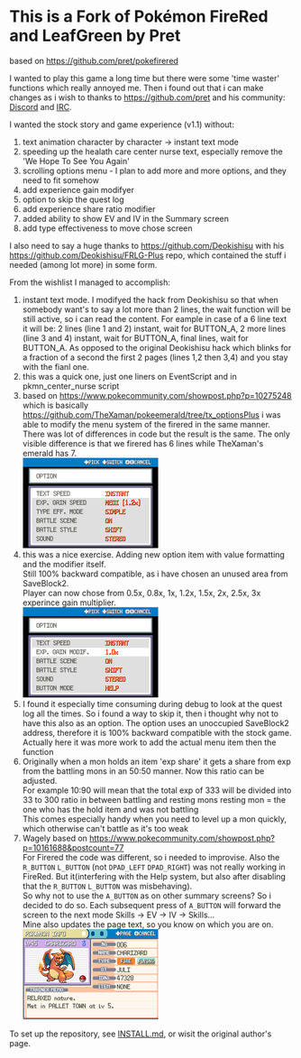 # This is a Fork of Pokémon FireRed and LeafGreen by Pret
based on https://github.com/pret/pokefirered

I wanted to play this game a long time but there were some 'time waster' functions which really annoyed me. 
Then i found out that i can make changes as i wish to thanks to https://github.com/pret and his community: 
[Discord](https://discord.gg/d5dubZ3) and [IRC](https://web.libera.chat/?#pret).

I wanted the stock story and game experience (v1.1) without:
 1) text animation character by character -> instant text mode
 2) speeding up the healath care center nurse text, especially remove the 'We Hope To See You Again'
 3) scrolling options menu - I plan to add more and more options, and they need to fit somehow 
 4) add experience gain modifyer
 5) option to skip the quest log  
 6) add experience share ratio modifier
 7) added ability to show EV and IV in the Summary screen
 8) add type effectiveness to move chose screen
 

I also need to say a huge thanks to https://github.com/Deokishisu with his https://github.com/Deokishisu/FRLG-Plus
repo, which contained the stuff i needed (among lot more) in some form.

From the wishlist I managed to accomplish:
 1) instant text mode. I modifyed the hack from Deokishisu so that when somebody want's to say 
a lot more than 2 lines, the wait function will be still active, so i can read the content. 
For eample in case of a 6 line text it will be: 2 lines (line 1 and 2) instant, wait for BUTTON_A, 
2 more lines (line 3 and 4) instant, wait for BUTTON_A, final lines, 
wait for BUTTON_A. As opposed to the original Deokishisu hack which blinks for a fraction of a 
second the first 2 pages (lines 1,2 then 3,4) and you stay with the fianl one.
 2) this was a quick one, just one liners on EventScript and in pkmn_center_nurse script
 3) based on https://www.pokecommunity.com/showpost.php?p=10275248 which is basically https://github.com/TheXaman/pokeemerald/tree/tx_optionsPlus 
i was able to modify the menu system of the firered in the same manner. 
There was lot of differences in code but the result is the same. The only visible difference is that we firered has 6 lines
while TheXaman's emerald has 7.<br>![img](images/options-menu-scroll.gif) 
 4) this was a nice exercise. Adding new option item with value formatting and the modifier itself.\
Still 100% backward compatible, as i have chosen an unused area from SaveBlock2.\
Player can now chose from 0.5x, 0.8x, 1x, 1.2x, 1.5x, 2x, 2.5x, 3x experince gain multiplier.<br>![img](images/options-menu-exp-gain.gif) 
 5)  I found it especially time consuming during debug to look at the quest log all the times. 
So i found a way to skip it, then i thought why not to have this also as an option.
The option uses an unoccupied SaveBlock2 address, therefore it is 100% backward compatible with the stock game.\
Actually here it was more work to add the actual menu item then the function
 6)  Originally when a mon holds an item 'exp share' it gets a share from exp from the battling mons in an 50:50 manner. 
Now this ratio can be adjusted.\
For example 10:90 will mean that the total exp of 333 will be divided into 33 to 300 ratio in between battling and resting mons
resting mon = the one who has the hold item and was not battling\
This comes especially handy when you need to level up a mon quickly, which otherwise can't battle as it's too weak 
 7) Wagely based on https://www.pokecommunity.com/showpost.php?p=10161688&postcount=77 \
For Firered the code was different, so i needed to improvise. Also the `R_BUTTON` `L_BUTTON` (not `DPAD_LEFT` `DPAD_RIGHT`) was not really working in FireRed. 
But it(interfering with the Help system, but also after disabling that the `R_BUTTON` `L_BUTTON` was misbehaving).\
So why not to use the `A_BUTTON` as on other summary screens? So i decided to do so. Each subsequent press of `A_BUTTON` will forward the screen to the next mode
Skills -> EV -> IV -> Skills...\
Mine also updates the page text, so you know on which you are on.<br>![img](images/summary-ev-iv.gif)

To set up the repository, see [INSTALL.md](INSTALL.md), or wisit the original author's page.
